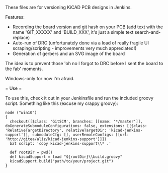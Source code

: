 These files are for versioning KiCAD PCB designs in Jenkins.

Features:
* Recording the board version and git hash on your PCB (add text with the name 'GIT_XXXXX' and 'BUILD_XXX', it's just a simple text search-and-replace)
* Auto-run of DRC (unfortunately done via a load of really fragile UI scraping/scripting - improvements very much appreciated!)
* Generation of gerbers and an SVG image of the board

The idea is to prevent those 'oh no I forgot to DRC before I sent the board to the fab' moments.

Windows-only for now I'm afraid.

= Use =

To use this, check it out in your Jenkinsfile and run the included groovy script. Something like this (excuse my crappy groovy):
```
node ("win10")
{
  checkout([$class: 'GitSCM', branches: [[name: '*/master']], doGenerateSubmoduleConfigurations: false, extensions: [[$class: 'RelativeTargetDirectory', relativeTargetDir: 'kicad-jenkins-support']], submoduleCfg: [], userRemoteConfigs: [[url: 'http://gitea/aliz/kicad-jenkins-support']]])
  bat script: 'copy kicad-jenkins-support\\* .'

  def rootDir = pwd()
  def kicadSupport = load "${rootDir}\\build.groovy"
  kicadSupport.build("path/to/your/project.git")
}
```